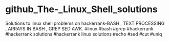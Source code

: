 # github_The-_Linux_Shell_solutions
Solutions to linux shell problems on hackerrank-BASH , TEXT PROCESSING , ARRAYS IN BASH , GREP SED AWK.
#linux 
#bash
#grep
#hackerrank
#hackerrank solutions
#hackerrank linux solutions
#echo
#sed
#cut
#uniq
